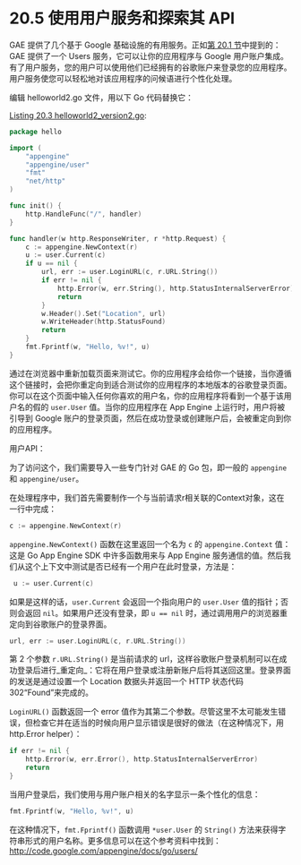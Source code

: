# 20.5 使用用户服务和探索其 API

GAE 提供了几个基于 Google 基础设施的有用服务。正如[第 20.1 节](20.1.md)中提到的：GAE 提供了一个 Users 服务，它可以让你的应用程序与 Google 用户账户集成。有了用户服务，您的用户可以使用他们已经拥有的谷歌账户来登录您的应用程序。用户服务使您可以轻松地对该应用程序的问候语进行个性化处理。

编辑 helloworld2.go 文件，用以下 Go 代码替换它：

[Listing 20.3 helloworld2\_version2.go](examples/chapter\_20/helloapp/hello/helloworld2\_version2.go):

```go
package hello

import (
	"appengine"
	"appengine/user"
	"fmt"
	"net/http"
)

func init() {
	http.HandleFunc("/", handler)
}

func handler(w http.ResponseWriter, r *http.Request) {
	c := appengine.NewContext(r)
	u := user.Current(c)
	if u == nil {
		url, err := user.LoginURL(c, r.URL.String())
		if err != nil {
			http.Error(w, err.String(), http.StatusInternalServerError)
			return
		}
		w.Header().Set("Location", url)
		w.WriteHeader(http.StatusFound)
		return
	}
	fmt.Fprintf(w, "Hello, %v!", u)
}
```

通过在浏览器中重新加载页面来测试它。你的应用程序会给你一个链接，当你遵循这个链接时，会把你重定向到适合测试你的应用程序的本地版本的谷歌登录页面。你可以在这个页面中输入任何你喜欢的用户名，你的应用程序将看到一个基于该用户名的假的 `user.User` 值。当你的应用程序在 App Engine 上运行时，用户将被引导到 Google 账户的登录页面，然后在成功登录或创建账户后，会被重定向到你的应用程序。

用户API：

为了访问这个，我们需要导入一些专门针对 GAE 的 Go 包，即一般的 `appengine` 和 `appengine/user`。

在处理程序中，我们首先需要制作一个与当前请求r相关联的Context对象，这在一行中完成：

```go
c := appengine.NewContext(r)
```

`appengine.NewContext()` 函数在这里返回一个名为 `c` 的 `appengine.Context` 值：这是 Go App Engine SDK 中许多函数用来与 App Engine 服务通信的值。然后我们从这个上下文中测试是否已经有一个用户在此时登录，方法是：

```go
 u := user.Current(c)
```

如果是这样的话，`user.Current` 会返回一个指向用户的 `user.User` 值的指针；否则会返回 `nil`。如果用户还没有登录，即 `u == nil` 时，通过调用用户的浏览器重定向到谷歌账户的登录界面。

```go
url, err := user.LoginURL(c, r.URL.String())
```

第 2 个参数 `r.URL.String()` 是当前请求的 url，这样谷歌账户登录机制可以在成功登录后进行_重定向_：它将在用户登录或注册新账户后将其送回这里。登录界面的发送是通过设置一个 Location 数据头并返回一个 HTTP 状态代码 302“Found”来完成的。

`LoginURL()` 函数返回一个 error 值作为其第二个参数。尽管这里不太可能发生错误，但检查它并在适当的时候向用户显示错误是很好的做法（在这种情况下，用 http.Error helper）：

```go
if err != nil {
	http.Error(w, err.Error(), http.StatusInternalServerError)
	return
}
```

当用户登录后，我们使用与用户账户相关的名字显示一条个性化的信息：

```go
fmt.Fprintf(w, "Hello, %v!", u)
```

在这种情况下，`fmt.Fprintf()` 函数调用 `*user.User` 的 `String()` 方法来获得字符串形式的用户名称。更多信息可以在这个参考资料中找到：http://code.google.com/appengine/docs/go/users/
